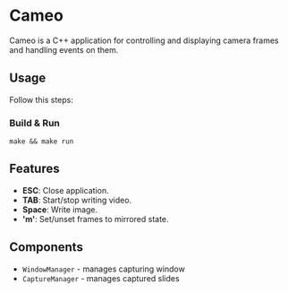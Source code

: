 # Cameo

Cameo is a C++ application for controlling and displaying camera frames and handling events on them.

## Usage

Follow this steps:

### Build & Run

    make && make run

## Features

- **ESC**: Close application.
- **TAB**: Start/stop writing video.
- **Space**: Write image.
- **'m'**: Set/unset frames to mirrored state.

## Components

- `WindowManager` - manages capturing window
- `CaptureManager` - manages captured slides
